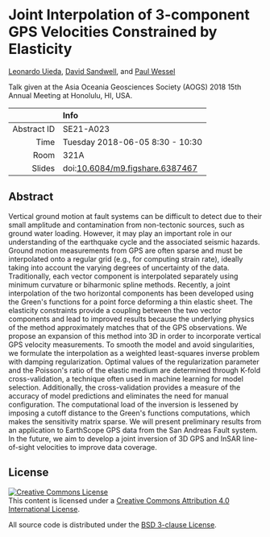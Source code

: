 # Joint Interpolation of 3-component GPS Velocities Constrained by Elasticity

[Leonardo Uieda](http://www.leouieda.com),
[David Sandwell](http://topex.ucsd.edu/sandwell/),
and
[Paul Wessel](http://www.soest.hawaii.edu/wessel/)

Talk given at the Asia Oceania Geosciences Society
(AOGS) 2018 15th Annual Meeting at Honolulu, HI, USA.

||Info|
|---:|:---|
|Abstract ID|SE21-A023|
|Time|Tuesday 2018-06-05 8:30 - 10:30|
|Room|321A|
|Slides|doi:[10.6084/m9.figshare.6387467](https://doi.org/10.6084/m9.figshare.6387467)|

## Abstract

Vertical ground motion at fault systems can be difficult to detect due to their
small amplitude and contamination from non-tectonic sources, such as ground
water loading. However, it may play an important role in our understanding of
the earthquake cycle and the associated seismic hazards. Ground motion
measurements from GPS are often sparse and must be interpolated onto a regular
grid (e.g., for computing strain rate), ideally taking into account the varying
degrees of uncertainty of the data. Traditionally, each vector component is
interpolated separately using minimum curvature or biharmonic spline methods.
Recently, a joint interpolation of the two horizontal components has been
developed using the Green's functions for a point force deforming a thin
elastic sheet. The elasticity constraints provide a coupling between the two
vector components and lead to improved results because the underlying physics
of the method approximately matches that of the GPS observations. We propose an
expansion of this method into 3D in order to incorporate vertical GPS velocity
measurements. To smooth the model and avoid singularities, we formulate the
interpolation as a weighted least-squares inverse problem with damping
regularization. Optimal values of the regularization parameter and the
Poisson's ratio of the elastic medium are determined through K-fold
cross-validation, a technique often used in machine learning for model
selection. Additionally, the cross-validation provides a measure of the
accuracy of model predictions and eliminates the need for manual configuration.
The computational load of the inversion is lessened by imposing a cutoff
distance to the Green's functions computations, which makes the sensitivity
matrix sparse. We will present preliminary results from an application to
EarthScope GPS data from the San Andreas Fault system. In the future, we aim to
develop a joint inversion of 3D GPS and InSAR line-of-sight velocities to
improve data coverage.

## License

<a rel="license" href="http://creativecommons.org/licenses/by/4.0/"><img
alt="Creative Commons License" style="border-width:0"
src="https://i.creativecommons.org/l/by/4.0/88x31.png" /></a><br>
This content is licensed under a <a rel="license"
href="http://creativecommons.org/licenses/by/4.0/">Creative Commons Attribution
4.0 International License</a>.

All source code is distributed under the [BSD 3-clause
License](https://opensource.org/licenses/BSD-3-Clause).

